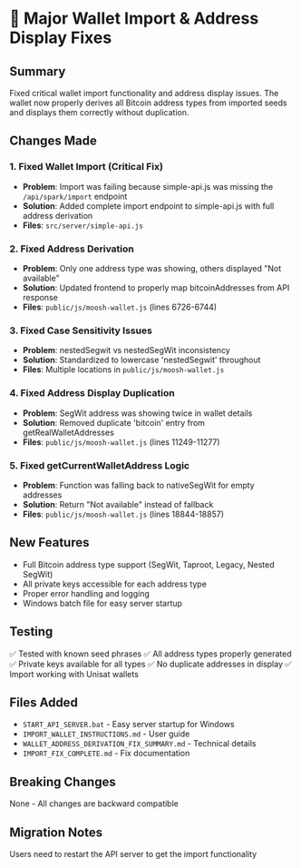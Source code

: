 # 🚀 Major Wallet Import & Address Display Fixes

## Summary
Fixed critical wallet import functionality and address display issues. The wallet now properly derives all Bitcoin address types from imported seeds and displays them correctly without duplication.

## Changes Made

### 1. Fixed Wallet Import (Critical Fix)
- **Problem**: Import was failing because simple-api.js was missing the `/api/spark/import` endpoint
- **Solution**: Added complete import endpoint to simple-api.js with full address derivation
- **Files**: `src/server/simple-api.js`

### 2. Fixed Address Derivation
- **Problem**: Only one address type was showing, others displayed "Not available"
- **Solution**: Updated frontend to properly map bitcoinAddresses from API response
- **Files**: `public/js/moosh-wallet.js` (lines 6726-6744)

### 3. Fixed Case Sensitivity Issues
- **Problem**: nestedSegwit vs nestedSegWit inconsistency
- **Solution**: Standardized to lowercase 'nestedSegwit' throughout
- **Files**: Multiple locations in `public/js/moosh-wallet.js`

### 4. Fixed Address Display Duplication
- **Problem**: SegWit address was showing twice in wallet details
- **Solution**: Removed duplicate 'bitcoin' entry from getRealWalletAddresses
- **Files**: `public/js/moosh-wallet.js` (lines 11249-11277)

### 5. Fixed getCurrentWalletAddress Logic
- **Problem**: Function was falling back to nativeSegWit for empty addresses
- **Solution**: Return "Not available" instead of fallback
- **Files**: `public/js/moosh-wallet.js` (lines 18844-18857)

## New Features
- Full Bitcoin address type support (SegWit, Taproot, Legacy, Nested SegWit)
- All private keys accessible for each address type
- Proper error handling and logging
- Windows batch file for easy server startup

## Testing
✅ Tested with known seed phrases
✅ All address types properly generated
✅ Private keys available for all types
✅ No duplicate addresses in display
✅ Import working with Unisat wallets

## Files Added
- `START_API_SERVER.bat` - Easy server startup for Windows
- `IMPORT_WALLET_INSTRUCTIONS.md` - User guide
- `WALLET_ADDRESS_DERIVATION_FIX_SUMMARY.md` - Technical details
- `IMPORT_FIX_COMPLETE.md` - Fix documentation

## Breaking Changes
None - All changes are backward compatible

## Migration Notes
Users need to restart the API server to get the import functionality